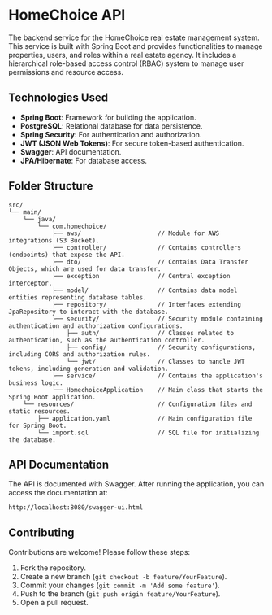 # HomeChoice API
The backend service for the HomeChoice real estate management system. This service is built with Spring Boot and provides functionalities to manage properties, users, and roles within a real estate agency. It includes a hierarchical role-based access control (RBAC) system to manage user permissions and resource access.

## Technologies Used
- **Spring Boot**: Framework for building the application.
- **PostgreSQL**: Relational database for data persistence.
- **Spring Security**: For authentication and authorization.
- **JWT (JSON Web Tokens)**: For secure token-based authentication.
- **Swagger**: API documentation.
- **JPA/Hibernate**: For database access.

## Folder Structure
```
src/
└── main/
    └── java/
        └── com.homechoice/
            ├── aws/                     // Module for AWS integrations (S3 Bucket).
            ├── controller/              // Contains controllers (endpoints) that expose the API.
            ├── dto/                     // Contains Data Transfer Objects, which are used for data transfer.
            ├── exception                // Central exception interceptor.
            ├── model/                   // Contains data model entities representing database tables.
            ├── repository/              // Interfaces extending JpaRepository to interact with the database.
            ├── security/                // Security module containing authentication and authorization configurations.
            │   ├── auth/                // Classes related to authentication, such as the authentication controller.
            │   ├── config/              // Security configurations, including CORS and authorization rules.
            │   └── jwt/                 // Classes to handle JWT tokens, including generation and validation.
            ├── service/                 // Contains the application's business logic.
            └── HomechoiceApplication    // Main class that starts the Spring Boot application.      
    └── resources/                       // Configuration files and static resources.
        ├── application.yaml             // Main configuration file for Spring Boot.
        └── import.sql                   // SQL file for initializing the database.
```

## API Documentation
The API is documented with Swagger. After running the application, you can access the documentation at:
```
http://localhost:8080/swagger-ui.html
```

## Contributing
Contributions are welcome! Please follow these steps:

1. Fork the repository.
2. Create a new branch (`git checkout -b feature/YourFeature`).
3. Commit your changes (`git commit -m 'Add some feature'`).
4. Push to the branch (`git push origin feature/YourFeature`).
5. Open a pull request.
